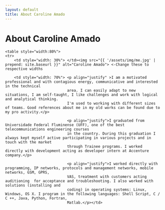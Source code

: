 ```yaml
---
layout: default
title: About Caroline Amado
---
```


<div class="post">
	<h1 class="pageTitle">About Caroline Amado</h1>
	
	<table style="width:80%">
	<tr>
		<td style="width: 30%"> </td><img src="{{ '/assets/img/me.jpg' | prepend: site.baseurl }}" alt="Caroline Amado"> <-Change these to respective widths

		<td style="width: 70%"> <p align="justify" >I am a motivated professional and with contagious energy, communicative and interested in the technical 
								area. I can easily adapt to new situations, I am self-taught, I like challenges and work with logical and analytical thinking. 
								I'm used to working with different sizes of teams. Good references about me in my old works can be found due to my pro activity.</p>

								<p align="justify">I graduated from Universidade Federal Fluminense (UFF), one of the best telecommunications engineering courses 
								in the country. During this graduation I always kept myself active participating in various projects and in touch with the market 
								through Trainee programs. I worked directly with development acting as developer intern at Accenture company.</p>

								<p align="justify">I worked directly with programming, IP networks, protocols and management networks, mobile networks, GSM, GPRS, 
								VAS, treatment with customers acting auditioning  for acceptance and troubleshooting. I also worked with solutions (installing and 
								coding) in operating systems: Linux, Windows, OS X. I program in the following languages: Shell Script, C / C ++, Java, Python, Fortran, 
								Matlab.</p></td>
</tr>

</table>
	
</div>
